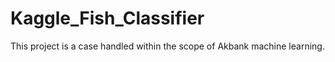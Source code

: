 # Kaggle_Fish_Classifier
This project is a case handled within the scope of Akbank machine learning.
